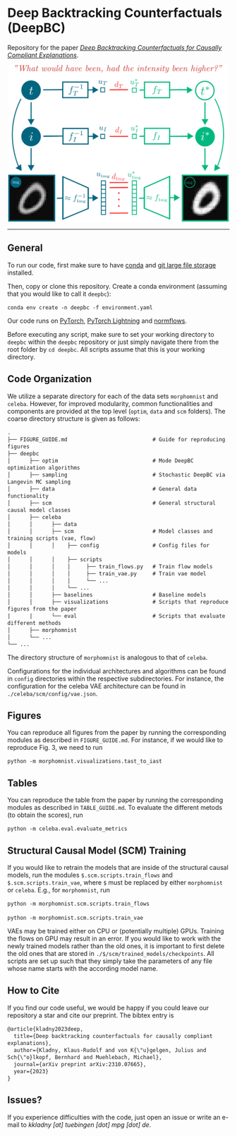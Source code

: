 # Deep Backtracking Counterfactuals (DeepBC)

Repository for the paper [*Deep Backtracking Counterfactuals for Causally Compliant Explanations*](https://arxiv.org/pdf/2310.07665).

<p align="center">
<img src="/assets/DeepBC_plot_github.svg" width="500">
</p>

***

## General
To run our code, first make sure to have [conda](https://conda.io/projects/conda/en/latest/user-guide/install/index.html) and [git large file storage](https://git-lfs.com/) installed.

Then, copy or clone this repository. Create a conda environment (assuming that you would like to call it `deepbc`):

```
conda env create -n deepbc -f environment.yaml
```

Our code runs on [PyTorch](https://pytorch.org/), [PyTorch Lightning](https://lightning.ai/docs/pytorch/latest/) and [normflows](https://github.com/VincentStimper/normalizing-flows).

Before executing any script, make sure to set your working directory to `deepbc` within the `deepbc` repository or just simply navigate there from the root folder by `cd deepbc`. All scripts assume that this is your working directory.

## Code Organization

We utilize a separate directory for each of the data sets `morphomnist` and `celeba`. However, for improved modularity, common functionalities and components are provided at the top level (`optim`, `data` and `scm` folders). The coarse directory structure is given as follows:

```
.
├── FIGURE_GUIDE.md                           # Guide for reproducing figures
├── deepbc
│      ├── optim                              # Mode DeepBC optimization algorithms
│      ├── sampling                           # Stochastic DeepBC via Langevin MC sampling
│      ├── data                               # General data functionality
│      ├── scm                                # General structural causal model classes
│      ├── celeba
│      │      ├── data
│      │      ├── scm                         # Model classes and training scripts (vae, flow)
│      │      │    ├── config                 # Config files for models
│      │      │    ├── scripts
│      │      │    │     ├── train_flows.py   # Train flow models
│      │      │    │     ├── train_vae.py     # Train vae model
│      │      │    │     └── ... 
│      │      │    └── ...
│      │      ├── baselines                   # Baseline models
│      │      ├── visualizations              # Scripts that reproduce figures from the paper
|      |      └── eval                        # Scripts that evaluate different methods
│      ├── morphomnist
│      └── ...
└── ...    
```

The directory structure of `morphomnist` is analogous to that of `celeba`.

Configurations for the individual architectures and algorithms can be found in `config` directories within the respective subdirectories. For instance, the configuration for the celeba VAE architecture can be found in `./celeba/scm/config/vae.json`.

## Figures

You can reproduce all figures from the paper by running the corresponding modules as described in `FIGURE_GUIDE.md`. For instance, if we would like to reproduce Fig. 3, we need to run

```
python -m morphomnist.visualizations.tast_to_iast
```

## Tables

You can reproduce the table from the paper by running the corresponding modules as described in `TABLE_GUIDE.md`. To evaluate the different metods (to obtain the scores), run

```
python -m celeba.eval.evaluate_metrics
```

## Structural Causal Model (SCM) Training

If you would like to retrain the models that are inside of the structural causal models, run the modules `$.scm.scripts.train_flows` and `$.scm.scripts.train_vae`, where `$` must be replaced by either `morphomnist` or `celeba`. E.g., for `morphomnist`, run

```
python -m morphomnist.scm.scripts.train_flows

python -m morphomnist.scm.scripts.train_vae
```

VAEs may be trained either on CPU or (potentially multiple) GPUs. Training the flows on GPU may result in an error. If you would like to work with the newly trained models rather than the old ones, it is important to first delete the old ones that are stored in `./$/scm/trained_models/checkpoints`. All scripts are set up such that they simply take the parameters of any file whose name starts with the according model name.

## How to Cite

If you find our code useful, we would be happy if you could leave our repository a star and cite our preprint. The bibtex entry is

```biblatex
@article{kladny2023deep,
  title={Deep backtracking counterfactuals for causally compliant explanations},
  author={Kladny, Klaus-Rudolf and von K{\"u}gelgen, Julius and Sch{\"o}lkopf, Bernhard and Muehlebach, Michael},
  journal={arXiv preprint arXiv:2310.07665},
  year={2023}
}
```

## Issues?

If you experience difficulties with the code, just open an issue or write an e-mail to *kkladny [at] tuebingen [dot] mpg [dot] de*.
